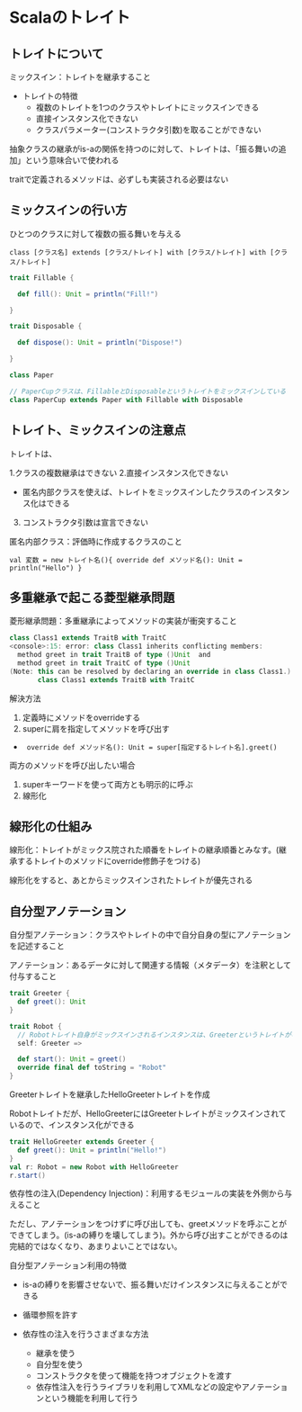 # Scalaのトレイト

## トレイトについて

ミックスイン：トレイトを継承すること

- トレイトの特徴
  - 複数のトレイトを1つのクラスやトレイトにミックスインできる
  - 直接インスタンス化できない
  - クラスパラメーター(コンストラクタ引数)を取ることができない

抽象クラスの継承がis-aの関係を持つのに対して、トレイトは、「振る舞いの追加」という意味合いで使われる

traitで定義されるメソッドは、必ずしも実装される必要はない

## ミックスインの行い方

ひとつのクラスに対して複数の振る舞いを与える

``class [クラス名] extends [クラス/トレイト] with [クラス/トレイト] with [クラス/トレイト]``

```scala
trait Fillable {

  def fill(): Unit = println("Fill!")

}

trait Disposable {

  def dispose(): Unit = println("Dispose!")

}

class Paper

// PaperCupクラスは、FillableとDisposableというトレイトをミックスインしている
class PaperCup extends Paper with Fillable with Disposable

```

## トレイト、ミックスインの注意点

トレイトは、

1.クラスの複数継承はできない
2.直接インスタンス化できない
  - 匿名内部クラスを使えば、トレイトをミックスインしたクラスのインスタンス化はできる
3. コンストラクタ引数は宣言できない

匿名内部クラス：評価時に作成するクラスのこと

``val 変数 = new トレイト名(){ override def メソッド名(): Unit = println("Hello") }``

## 多重継承で起こる菱型継承問題

菱形継承問題：多重継承によってメソッドの実装が衝突すること

```scala
class Class1 extends TraitB with TraitC
<console>:15: error: class Class1 inherits conflicting members:
  method greet in trait TraitB of type ()Unit  and
  method greet in trait TraitC of type ()Unit
(Note: this can be resolved by declaring an override in class Class1.)
       class Class1 extends TraitB with TraitC
```

解決方法

1. 定義時にメソッドをoverrideする
2. superに肩を指定してメソッドを呼び出す
  - `` override def メソッド名(): Unit = super[指定するトレイト名].greet()``

両方のメソッドを呼び出したい場合

1. superキーワードを使って両方とも明示的に呼ぶ
2. 線形化

## 線形化の仕組み

線形化：トレイトがミックス院された順番をトレイトの継承順番とみなす。(継承するトレイトのメソッドにoverride修飾子をつける)

線形化をすると、あとからミックスインされたトレイトが優先される

## 自分型アノテーション

自分型アノテーション：クラスやトレイトの中で自分自身の型にアノテーションを記述すること

アノテーション：あるデータに対して関連する情報（メタデータ）を注釈として付与すること

```scala
trait Greeter {
  def greet(): Unit
}

trait Robot {
  // Robotトレイト自身がミックスインされるインスタンスは、Greeterというトレイトがなくてはならない、ことの指定
  self: Greeter =>

  def start(): Unit = greet()
  override final def toString = "Robot"
}
```

Greeterトレイトを継承したHelloGreeterトレイトを作成

Robotトレイトだが、HelloGreeterにはGreeterトレイトがミックスインされているので、インスタンス化ができる

```scala
trait HelloGreeter extends Greeter {
  def greet(): Unit = println("Hello!")
}
val r: Robot = new Robot with HelloGreeter
r.start()
```

依存性の注入(Dependency Injection)：利用するモジュールの実装を外側から与えること

ただし、アノテーションをつけずに呼び出しても、greetメソッドを呼ぶことができてしまう。(is-aの縛りを壊してしまう)。外から呼び出すことができるのは完結的ではなくなり、あまりよいことではない。

自分型アノテーション利用の特徴
  - is-aの縛りを影響させないで、振る舞いだけインスタンスに与えることができる
  - 循環参照を許す

- 依存性の注入を行うさまざまな方法
  - 継承を使う
  - 自分型を使う
  - コンストラクタを使って機能を持つオブジェクトを渡す
  - 依存性注入を行うライブラリを利用してXMLなどの設定やアノテーションという機能を利用して行う